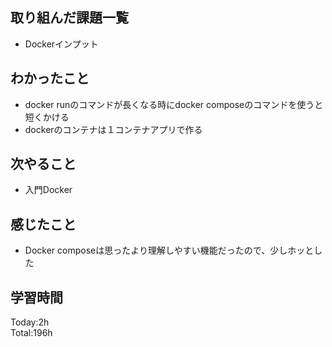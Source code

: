 ## 取り組んだ課題一覧
- Dockerインプット
## わかったこと
- docker runのコマンドが長くなる時にdocker composeのコマンドを使うと短くかける
- dockerのコンテナは１コンテナアプリで作る
## 次やること
- 入門Docker
## 感じたこと
- Docker composeは思ったより理解しやすい機能だったので、少しホッとした
## 学習時間
Today:2h  
Total:196h  
